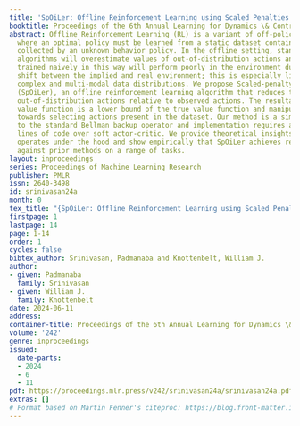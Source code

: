 ```yaml
---
title: 'SpOiLer: Offline Reinforcement Learning using Scaled Penalties'
booktitle: Proceedings of the 6th Annual Learning for Dynamics \& Control Conference
abstract: Offline Reinforcement Learning (RL) is a variant of off-policy learning
  where an optimal policy must be learned from a static dataset containing trajectories
  collected by an unknown behavior policy. In the offline setting, standard off-policy
  algorithms will overestimate values of out-of-distribution actions and a policy
  trained naively in this way will perform poorly in the environment due to distribution
  shift between the implied and real environment; this is especially likely when modelling
  complex and multi-modal data distributions. We propose Scaled-penalty Offline Learning
  (SpOiLer), an offline reinforcement learning algorithm that reduces the value of
  out-of-distribution actions relative to observed actions. The resultant pessimistic
  value function is a lower bound of the true value function and manipulates the policy
  towards selecting actions present in the dataset. Our method is a simple augmentation
  to the standard Bellman backup operator and implementation requires around 15 additional
  lines of code over soft actor-critic. We provide theoretical insights into how SpOiLer
  operates under the hood and show empirically that SpOiLer achieves remarkable performance
  against prior methods on a range of tasks.
layout: inproceedings
series: Proceedings of Machine Learning Research
publisher: PMLR
issn: 2640-3498
id: srinivasan24a
month: 0
tex_title: "{SpOiLer: Offline Reinforcement Learning using Scaled Penalties}"
firstpage: 1
lastpage: 14
page: 1-14
order: 1
cycles: false
bibtex_author: Srinivasan, Padmanaba and Knottenbelt, William J.
author:
- given: Padmanaba
  family: Srinivasan
- given: William J.
  family: Knottenbelt
date: 2024-06-11
address:
container-title: Proceedings of the 6th Annual Learning for Dynamics \& Control Conference
volume: '242'
genre: inproceedings
issued:
  date-parts:
  - 2024
  - 6
  - 11
pdf: https://proceedings.mlr.press/v242/srinivasan24a/srinivasan24a.pdf
extras: []
# Format based on Martin Fenner's citeproc: https://blog.front-matter.io/posts/citeproc-yaml-for-bibliographies/
---
```

